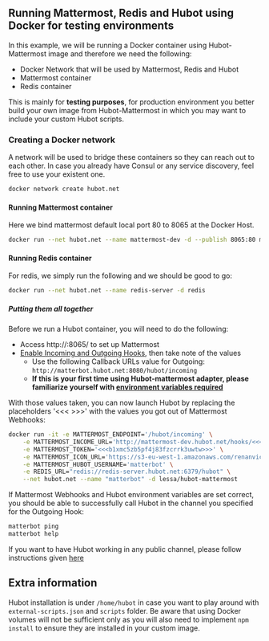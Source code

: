 ## Running Mattermost, Redis and Hubot using Docker for testing environments

In this example, we will be running a Docker container using Hubot-Mattermost image and therefore we need the following:

* Docker Network that will be used by Mattermost, Redis and Hubot
* Mattermost container
* Redis container

This is mainly for **testing purposes**, for production environment you better build your own image from Hubot-Mattermost in which you may want to include your custom Hubot scripts.

### Creating a Docker network

A network will be used to bridge these containers so they can reach out to each other. In case you already have Consul or any service discovery, feel free to use your existent one.

```sh
docker network create hubot.net
```

#### Running Mattermost container

Here we bind mattermost default local port 80 to 8065 at the Docker Host.

```sh
docker run --net hubot.net --name mattermost-dev -d --publish 8065:80 mattermost/platform
```

#### Running Redis container

For redis, we simply run the following and we should be good to go:

```sh
docker run --net hubot.net --name redis-server -d redis
```

##### Putting them all together

Before we run a Hubot container, you will need to do the following:

* Access http://<dockerhost>:8065/ to set up Mattermost 
* [Enable Incoming and Outgoing Hooks](https://github.com/mattermost/platform/blob/master/doc/integrations/webhooks/Incoming-Webhooks.md#enabling-incoming-webhooks), then take note of the values
    * Use the following Callback URLs value for Outgoing: ```http://matterbot.hubot.net:8080/hubot/incoming```
    * **If this is your first time using Hubot-mattermost adapter, please familiarize yourself with [environment variables required](https://github.com/renanvicente/hubot-mattermost/blob/master/README.md#environment-variables)**

With those values taken, you can now launch Hubot by replacing the placeholders '<<< >>>' with the values you got out of Mattermost Webhooks:

```sh
docker run -it -e MATTERMOST_ENDPOINT='/hubot/incoming' \
    -e MATTERMOST_INCOME_URL='http://mattermost-dev.hubot.net/hooks/<<<oxgpse6iy7b9jn9ua978c7koae>>>' \
    -e MATTERMOST_TOKEN='<<<b1xmc5zb5pf4j83fzcrrk3uwtw>>>' \
    -e MATTERMOST_ICON_URL='https://s3-eu-west-1.amazonaws.com/renanvicente/toy13.png' \
    -e MATTERMOST_HUBOT_USERNAME='matterbot' \
    -e REDIS_URL="redis://redis-server.hubot.net:6379/hubot" \
    --net hubot.net --name "matterbot" -d lessa/hubot-mattermost
```

If Mattermost Webhooks and Hubot environment variables are set correct, you should be able to successfully call Hubot in the channel you specified for the Outgoing Hook:

```sh
matterbot ping
matterbot help
```

If you want to have Hubot working in any public channel, please follow instructions given [here](https://github.com/renanvicente/hubot-mattermost#example-with-hubot-sending-to-any-public-channel)


## Extra information

Hubot installation is under ```/home/hubot``` in case you want to play around with ```external-scripts.json``` and ```scripts``` folder. Be aware that using Docker volumes will not be sufficient only as you will also need to implement ```npm install``` to ensure they are installed in your custom image.